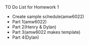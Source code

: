 TO Do List for Homework 1
- Create sample schedule(amw6022)
- Part 1(amw6022)
- Part 2(Henry & Dylan)
- Part 3(amw6022 makes template)
- Part 4(Dylan)
